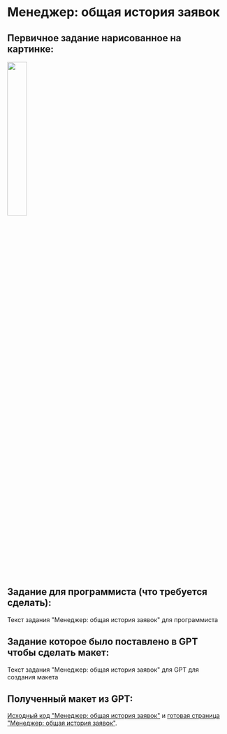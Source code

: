 # Менеджер: общая история заявок

## Первичное задание нарисованное на картинке:
<p >
    <img src="/wiki/manager-orders-history-all.jpg" width="30%">
</p>

## Задание для программиста (что требуется сделать):

Текст задания "Менеджер: общая история заявок" для программиста

## Задание которое было поставлено в GPT чтобы сделать макет:

Текст задания "Менеджер: общая история заявок" для GPT для создания макета

## Полученный макет из GPT:

[Исходный код "Менеджер: общая история заявок"](/public_html/manager-orders-history-all.html) и <a href="https://htmlpreview.github.io?https://github.com/matveynator/restar/blob/main/public_html/manager-orders-history-all.html">готовая страница "Менеджер: общая история заявок"</a>.
